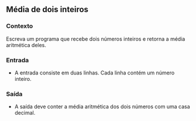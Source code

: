 ## Média de dois inteiros

### Contexto
Escreva um programa que recebe dois números inteiros e retorna a média aritmética deles.

### Entrada
- A entrada consiste em duas linhas. Cada linha contém um número inteiro.

### Saída
- A saída deve conter a média aritmética dos dois números com uma casa decimal.

